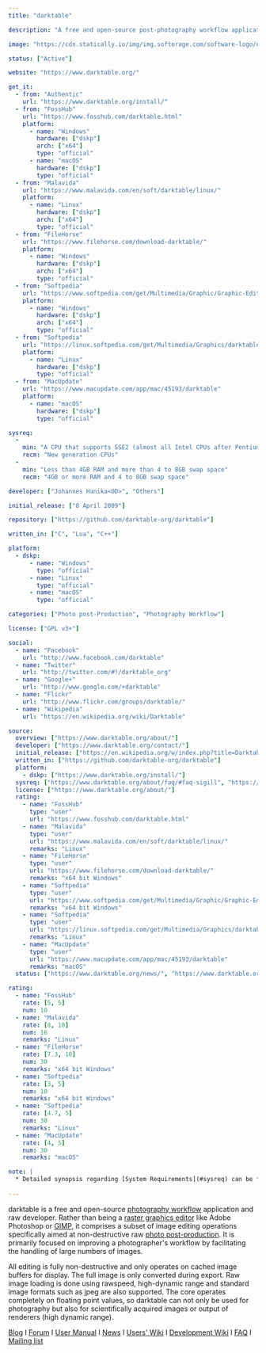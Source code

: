 ```yaml
---
title: "darktable"

description: "A free and open-source post-photography workflow application and raw developer"

image: "https://cdn.statically.io/img/img.softorage.com/software-logo/darktable.png?h=64"

status: ["Active"]

website: "https://www.darktable.org/"

get_it:
  - from: "Authentic"
    url: "https://www.darktable.org/install/"
  - from: "FossHub"
    url: "https://www.fosshub.com/darktable.html"
    platform:
      - name: "Windows"
        hardware: ["dskp"]
        arch: ["x64"]
        type: "official"
      - name: "macOS"
        hardware: ["dskp"]
        type: "official"
  - from: "Malavida"
    url: "https://www.malavida.com/en/soft/darktable/linux/"
    platform:
      - name: "Linux"
        hardware: ["dskp"]
        arch: ["x64"]
        type: "official"
  - from: "FileHorse"
    url: "https://www.filehorse.com/download-darktable/"
    platform:
      - name: "Windows"
        hardware: ["dskp"]
        arch: ["x64"]
        type: "official"
  - from: "Softpedia"
    url: "https://www.softpedia.com/get/Multimedia/Graphic/Graphic-Editors/darktable.shtml"
    platform:
      - name: "Windows"
        hardware: ["dskp"]
        arch: ["x64"]
        type: "official"
  - from: "Softpedia"
    url: "https://linux.softpedia.com/get/Multimedia/Graphics/darktable-51811.shtml"
    platform:
      - name: "Linux"
        hardware: ["dskp"]
        type: "official"
  - from: "MacUpdate"
    url: "https://www.macupdate.com/app/mac/45193/darktable"
    platform:
      - name: "macOS"
        hardware: ["dskp"]
        type: "official"

sysreq:
  -
    min: "A CPU that supports SSE2 (almost all Intel CPUs after Pentium 4)"
    recm: "New generation CPUs"
  -
    min: "Less than 4GB RAM and more than 4 to 8GB swap space"
    recm: "4GB or more RAM and 4 to 8GB swap space"

developer: ["Johannes Hanika<OD>", "Others"]

initial_release: ["8 April 2009"]

repository: ["https://github.com/darktable-org/darktable"]

written_in: ["C", "Lua", "C++"]

platform:
  - dskp:
      - name: "Windows"
        type: "official"
      - name: "Linux"
        type: "official"
      - name: "macOS"
        type: "official"

categories: ["Photo post-Production", "Photography Workflow"]

license: ["GPL v3+"]

social:
  - name: "Facebook"
    url: "http://www.facebook.com/darktable"
  - name: "Twitter"
    url: "http://twitter.com/#!/darktable_org"
  - name: "Google+"
    url: "http://www.google.com/+darktable"
  - name: "Flickr"
    url: "http://www.flickr.com/groups/darktable/"
  - name: "Wikipedia"
    url: "https://en.wikipedia.org/wiki/Darktable"

source:
  overview: ["https://www.darktable.org/about/"]
  developer: ["https://www.darktable.org/contact/"]
  initial_release: ["https://en.wikipedia.org/w/index.php?title=Darktable&oldid=878467735", "http://www.darktable.org/news/8/", "http://www.darktable.org/blog/11/"]
  written_in: ["https://github.com/darktable-org/darktable"]
  platform:
    - dskp: ["https://www.darktable.org/install/"]
  sysreq: ["https://www.darktable.org/about/faq/#faq-sigill", "https://www.darktable.org/2012/03/darktable-and-memory/", "https://lewiscollard.com/computar/darktable-linux-review/"]
  license: ["https://www.darktable.org/about/"]
  rating:
    - name: "FossHub"
      type: "user"
      url: "https://www.fosshub.com/darktable.html"
    - name: "Malavida"
      type: "user"
      url: "https://www.malavida.com/en/soft/darktable/linux/"
      remarks: "Linux"
    - name: "FileHorse"
      type: "user"
      url: "https://www.filehorse.com/download-darktable/"
      remarks: "x64 bit Windows"
    - name: "Softpedia"
      type: "user"
      url: "https://www.softpedia.com/get/Multimedia/Graphic/Graphic-Editors/darktable.shtml"
      remarks: "x64 bit Windows"
    - name: "Softpedia"
      type: "user"
      url: "https://linux.softpedia.com/get/Multimedia/Graphics/darktable-51811.shtml"
      remarks: "Linux"
    - name: "MacUpdate"
      type: "user"
      url: "https://www.macupdate.com/app/mac/45193/darktable"
      remarks: "macOS"
  status: ["https://www.darktable.org/news/", "https://www.darktable.org/blog/"]

rating:
  - name: "FossHub"
    rate: [5, 5]
    num: 10
  - name: "Malavida"
    rate: [8, 10]
    num: 16
    remarks: "Linux"
  - name: "FileHorse"
    rate: [7.3, 10]
    num: 30
    remarks: "x64 bit Windows"
  - name: "Softpedia"
    rate: [3, 5]
    num: 10
    remarks: "x64 bit Windows"
  - name: "Softpedia"
    rate: [4.7, 5]
    num: 30
    remarks: "Linux"
  - name: "MacUpdate"
    rate: [4, 5]
    num: 30
    remarks: "macOS"

note: |
  * Detailed synopsis regarding [System Requirements](#sysreq) can be found at [this link](https://www.darktable.org/2012/03/darktable-and-memory/).
  
---
```

  darktable is a free and open-source [photography workflow](/categories/photography-workflow) application and raw developer. Rather than being a [raster graphics editor](raster-graphics-editor) like Adobe Photoshop or [GIMP](/software/gimp), it comprises a subset of image editing operations specifically aimed at non-destructive raw [photo post-production](photo-post-production). It is primarily focused on improving a photographer's workflow by facilitating the handling of large numbers of images.
  
  All editing is fully non-destructive and only operates on cached image buffers for display. The full image is only converted during export. Raw image loading is done using rawspeed, high-dynamic range and standard image formats such as jpeg are also supported. The core operates completely on floating point values, so darktable can not only be used for photography but also for scientifically acquired images or output of renderers (high dynamic range).
  
  [Blog](https://www.darktable.org/blog/) I [Forum](https://discuss.pixls.us/c/software/darktable) I [User Manual](http://www.darktable.org/usermanual/en/) I [News](https://www.darktable.org/news/) I [Users' Wiki](https://redmine.darktable.org/projects/users/wiki) I [Development Wiki](https://redmine.darktable.org/projects/darktable/wiki) I [FAQ](https://www.darktable.org/about/faq/) I [Mailing list](https://www.darktable.org/contact/)
  



